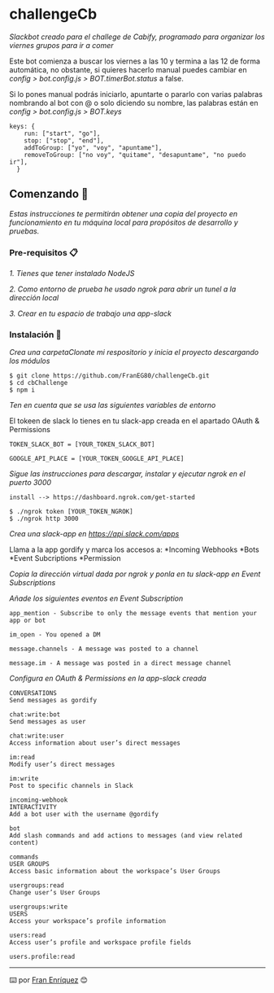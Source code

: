 # challengeCb

_Slackbot creado para el challege de Cabify, programado para organizar los viernes grupos para ir a comer_

Este bot comienza a buscar los viernes a las 10 y termina a las 12 de forma automática, no obstante, si quieres hacerlo manual puedes cambiar en _config > bot.config.js > BOT.timerBot.status_ a false.

Si lo pones manual podrás iniciarlo, apuntarte o pararlo con varias palabras nombrando al bot con @ o solo diciendo su nombre, las palabras están en _config > bot.config.js > BOT.keys_

```
keys: {
    run: ["start", "go"],
    stop: ["stop", "end"],
    addToGroup: ["yo", "voy", "apuntame"],
    removeToGroup: ["no voy", "quitame", "desapuntame", "no puedo ir"],
  }

```

## Comenzando 🚀

_Estas instrucciones te permitirán obtener una copia del proyecto en funcionamiento en tu máquina local para propósitos de desarrollo y pruebas._


### Pre-requisitos 📋

_1. Tienes que tener instalado NodeJS_

_2. Como entorno de prueba he usado ngrok para abrir un tunel a la dirección local_

_3. Crear en tu espacio de trabajo una app-slack_




### Instalación 🔧

_Crea una carpetaClonate mi respositorio y inicia el proyecto descargando los módulos_

```
$ git clone https://github.com/FranEG80/challengeCb.git
$ cd cbChallenge
$ npm i
```

_Ten en cuenta que se usa las siguientes variables de entorno_

El tokeen de slack lo tienes en tu slack-app creada en el apartado OAuth & Permissions

```
TOKEN_SLACK_BOT = [YOUR_TOKEN_SLACK_BOT]

GOOGLE_API_PLACE = [YOUR_TOKEN_GOOGLE_API_PLACE]
```

_Sigue las instrucciones para descargar, instalar y ejecutar ngrok en el puerto 3000_

```
install --> https://dashboard.ngrok.com/get-started
```

```
$ ./ngrok token [YOUR_TOKEN_NGROK]
$ ./ngrok http 3000
```
_Crea una slack-app en https://api.slack.com/apps_

Llama a la app gordify y marca los accesos a:
   *Incoming Webhooks
   *Bots
   *Event Subcriptions
   *Permission

_Copia la dirección virtual dada por ngrok y ponla en tu slack-app en Event Subscriptions_

_Añade los siguientes eventos en Event Subscription_

```
app_mention - Subscribe to only the message events that mention your app or bot

im_open - You opened a DM

message.channels - A message was posted to a channel

message.im - A message was posted in a direct message channel
```

_Configura en OAuth & Permissions en la app-slack creada_

```
CONVERSATIONS	
Send messages as gordify

chat:write:bot
Send messages as user

chat:write:user
Access information about user’s direct messages

im:read
Modify user’s direct messages

im:write
Post to specific channels in Slack

incoming-webhook
INTERACTIVITY	
Add a bot user with the username @gordify

bot
Add slash commands and add actions to messages (and view related content)

commands
USER GROUPS	
Access basic information about the workspace’s User Groups

usergroups:read
Change user’s User Groups

usergroups:write
USERS	
Access your workspace’s profile information

users:read
Access user’s profile and workspace profile fields

users.profile:read
```


---
⌨️ por [Fran Enríquez](https://github.com/FranEG80) 😊
